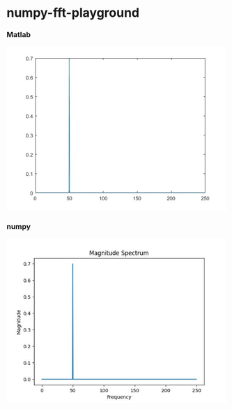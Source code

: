 numpy-fft-playground
====================
### Matlab
![](./matlab/0.7_magnitude_50hz.jpg)

### numpy
![](./output.jpg)
